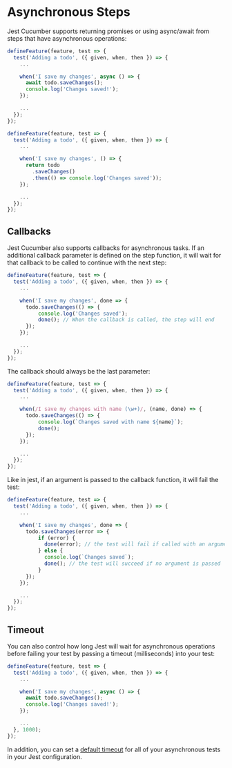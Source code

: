 # Asynchronous Steps

Jest Cucumber supports returning promises or using async/await from steps that have asynchronous operations:

```javascript
defineFeature(feature, test => {	
  test('Adding a todo', ({ given, when, then }) => {
    ...

    when('I save my changes', async () => {
      await todo.saveChanges();
      console.log('Changes saved!');
    });

    ...
  });
});
```

```javascript
defineFeature(feature, test => {	
  test('Adding a todo', ({ given, when, then }) => {
    ...

    when('I save my changes', () => {
      return todo
        .saveChanges()
        .then(() => console.log('Changes saved'));
    });

    ...
  });
});
```

## Callbacks

Jest Cucumber also supports callbacks for asynchronous tasks. If an additional callback parameter is defined on the step function, it will wait for that callback to be called to continue with the next step:

```javascript
defineFeature(feature, test => {	
  test('Adding a todo', ({ given, when, then }) => {
    ...

    when('I save my changes', done => {
      todo.saveChanges(() => {
          console.log('Changes saved');
          done(); // When the callback is called, the step will end
      });
    });

    ...
  });
});
```

The callback should always be the last parameter:

```javascript
defineFeature(feature, test => {	
  test('Adding a todo', ({ given, when, then }) => {
    ...

    when(/I save my changes with name (\w+)/, (name, done) => {
      todo.saveChanges(() => {
          console.log(`Changes saved with name ${name}`);
          done();
      });
    });

    ...
  });
});
```

Like in jest, if an argument is passed to the callback function, it will fail the test:

```javascript
defineFeature(feature, test => {	
  test('Adding a todo', ({ given, when, then }) => {
    ...

    when('I save my changes', done => {
      todo.saveChanges(error => {
          if (error) {
            done(error); // the test will fail if called with an argument
          } else {
            console.log(`Changes saved`);
            done(); // the test will succeed if no argument is passed
          }
      });
    });

    ...
  });
});
```

## Timeout

You can also control how long Jest will wait for asynchronous operations before failing your test by passing a timeout (milliseconds) into your test:

```javascript
defineFeature(feature, test => {	
  test('Adding a todo', ({ given, when, then }) => {
    ...

    when('I save my changes', async () => {
      await todo.saveChanges();
      console.log('Changes saved!');
    });

    ...
  }, 1000);
});
```

In addition, you can set a [default timeout](https://jestjs.io/docs/en/configuration.html#testtimeout-number) for all of your asynchronous tests in your Jest configuration.
